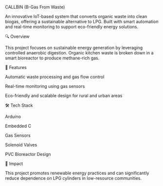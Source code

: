 CALLBIN (B-Gas From Waste)

An innovative IoT-based system that converts organic waste into clean biogas, offering a sustainable alternative to LPG. Built with smart automation and real-time monitoring to support eco-friendly energy solutions.

🔍 Overview

This project focuses on sustainable energy generation by leveraging controlled anaerobic digestion. Organic kitchen waste is broken down in a smart bioreactor to produce methane-rich gas.

🚀 Features

Automatic waste processing and gas flow control

Real-time monitoring using gas sensors

Eco-friendly and scalable design for rural and urban areas

🛠 Tech Stack

Arduino

Embedded C

Gas Sensors

Solenoid Valves

PVC Bioreactor Design

🌱 Impact

This project promotes renewable energy practices and can significantly reduce dependence on LPG cylinders in low-resource communities.
